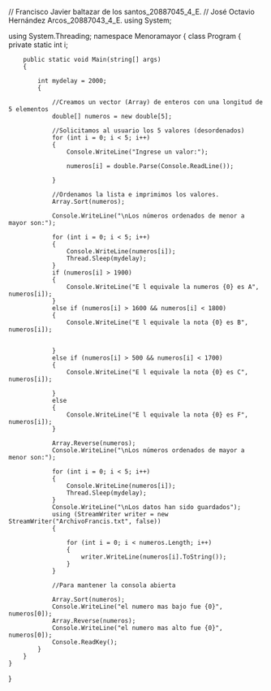 // Francisco Javier baltazar de los santos_20887045_4_E.
// José Octavio Hernández Arcos_20887043_4_E.
using System;

using System.Threading;
namespace Menoramayor
{
    class Program
    {
        private static int i;

        public static void Main(string[] args)
        {

            int mydelay = 2000;
            {

                //Creamos un vector (Array) de enteros con una longitud de 5 elementos
                double[] numeros = new double[5];

                //Solicitamos al usuario los 5 valores (desordenados)
                for (int i = 0; i < 5; i++)
                {
                    Console.WriteLine("Ingrese un valor:");

                    numeros[i] = double.Parse(Console.ReadLine());

                }

                //Ordenamos la lista e imprimimos los valores.
                Array.Sort(numeros);

                Console.WriteLine("\nLos números ordenados de menor a mayor son:");

                for (int i = 0; i < 5; i++)
                {
                    Console.WriteLine(numeros[i]);
                    Thread.Sleep(mydelay);
                }
                if (numeros[i] > 1900)
                {
                    Console.WriteLine("E l equivale la numeros {0} es A", numeros[i]);
                }
                else if (numeros[i] > 1600 && numeros[i] < 1800)
                {
                    Console.WriteLine("E l equivale la nota {0} es B", numeros[i]);


                }
                else if (numeros[i] > 500 && numeros[i] < 1700)
                {
                    Console.WriteLine("E l equivale la nota {0} es C", numeros[i]);

                }
                else
                {
                    Console.WriteLine("E l equivale la nota {0} es F", numeros[i]);
                }

                Array.Reverse(numeros);
                Console.WriteLine("\nLos números ordenados de mayor a menor son:");

                for (int i = 0; i < 5; i++)
                {
                    Console.WriteLine(numeros[i]);
                    Thread.Sleep(mydelay);
                }
                Console.WriteLine("\nLos datos han sido guardados");
                using (StreamWriter writer = new StreamWriter("ArchivoFrancis.txt", false))
                {

                    for (int i = 0; i < numeros.Length; i++)
                    {
                        writer.WriteLine(numeros[i].ToString());
                    }
                }

                //Para mantener la consola abierta
               
                Array.Sort(numeros);
                Console.WriteLine("el numero mas bajo fue {0}", numeros[0]);
                Array.Reverse(numeros);
                Console.WriteLine("el numero mas alto fue {0}", numeros[0]);
                Console.ReadKey();
            }
        }
    }
}
